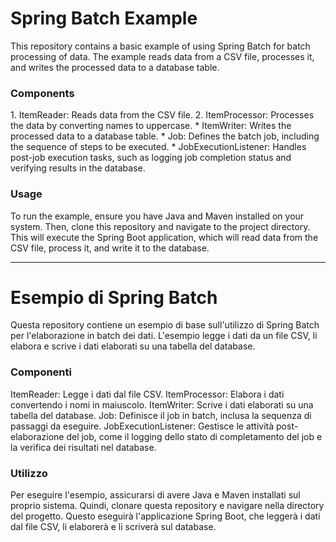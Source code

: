 <h1>Spring Batch Example</h1>
This repository contains a basic example of using Spring Batch for batch processing of data. The example reads data from a CSV file, processes it, and writes the processed data to a database table.

<h3>Components</h3>
1. ItemReader: Reads data from the CSV file.
2. ItemProcessor: Processes the data by converting names to uppercase.
* ItemWriter: Writes the processed data to a database table.
* Job: Defines the batch job, including the sequence of steps to be executed.
* JobExecutionListener: Handles post-job execution tasks, such as logging job completion status and verifying results in the database.

<h3>Usage</h3>
To run the example, ensure you have Java and Maven installed on your system. Then, clone this repository and navigate to the project directory. 
This will execute the Spring Boot application, which will read data from the CSV file, process it, and write it to the database.


--------------------------------------
<h1>Esempio di Spring Batch</h1>
Questa repository contiene un esempio di base sull'utilizzo di Spring Batch per l'elaborazione in batch dei dati. L'esempio legge i dati da un file CSV, li elabora e scrive i dati elaborati su una tabella del database.

<h3>Componenti</h3>
ItemReader: Legge i dati dal file CSV.
ItemProcessor: Elabora i dati convertendo i nomi in maiuscolo.
ItemWriter: Scrive i dati elaborati su una tabella del database.
Job: Definisce il job in batch, inclusa la sequenza di passaggi da eseguire.
JobExecutionListener: Gestisce le attività post-elaborazione del job, come il logging dello stato di completamento del job e la verifica dei risultati nel database.

<h3>Utilizzo</h3>
Per eseguire l'esempio, assicurarsi di avere Java e Maven installati sul proprio sistema. Quindi, clonare questa repository e navigare nella directory del progetto. 
Questo eseguirà l'applicazione Spring Boot, che leggerà i dati dal file CSV, li elaborerà e li scriverà sul database.
